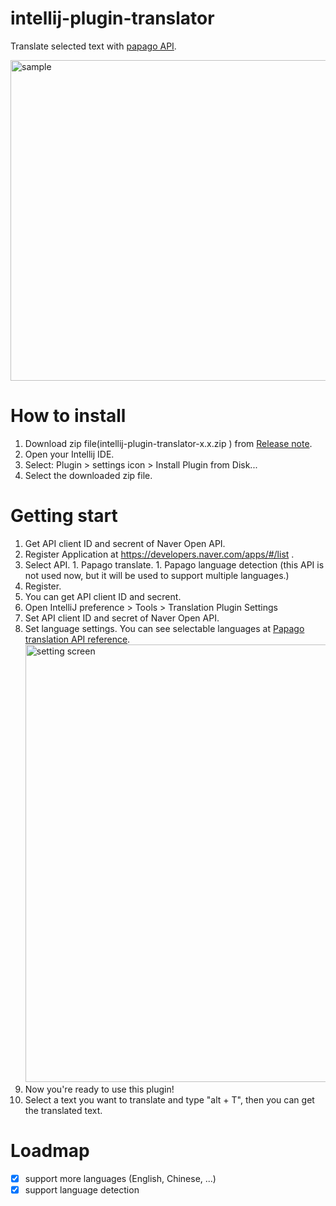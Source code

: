 # intellij-plugin-translator
Translate selected text with [papago API](https://developers.naver.com/docs/papago/papago-detectlangs-overview.md).

<img width="513" alt="sample" src="https://user-images.githubusercontent.com/2020337/126896587-6f06404d-9372-4001-8f78-fdc5a6e69a83.png">

# How to install
1. Download zip file(intellij-plugin-translator-x.x.zip
) from [Release note](https://github.com/ezura/intellij-plugin-translator/releases).
1. Open your Intellij IDE.
1. Select: Plugin > settings icon > Install Plugin from Disk...
1. Select the downloaded zip file.

# Getting start
1. Get API client ID and secrent of Naver Open API.
  1. Register Application at https://developers.naver.com/apps/#/list .
  1. Select API.
    1. Papago translate.
    1. Papago language detection (this API is not used now, but it will be used to support multiple languages.)
  1. Register.
  1. You can get API client ID and secrent.
1. Open IntelliJ preference > Tools > Translation Plugin Settings
1. Set API client ID and secret of Naver Open API.
1. Set language settings. You can see selectable languages at [Papago translation API reference](https://developers.naver.com/docs/papago/papago-nmt-api-reference.md).
   </br><img width="700" alt="setting screen" src="https://user-images.githubusercontent.com/2020337/127078602-515cd04b-1165-452d-a971-3a18dd04e217.png">
1. Now you're ready to use this plugin!
1. Select a text you want to translate and type "alt + T", then you can get the translated text.

# Loadmap
* [x] support more languages (English, Chinese, ...)
* [x] support language detection
